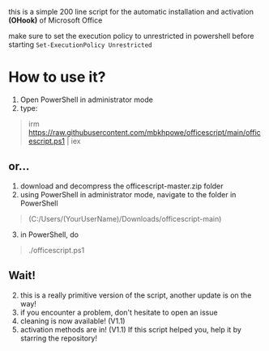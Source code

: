 this is a simple 200 line script for the automatic installation and activation **(OHook)** of Microsoft Office

make sure to set the execution policy to unrestricted in powershell before starting
`Set-ExecutionPolicy Unrestricted`

# How to use it?
1. Open PowerShell in administrator mode
2. type:
> irm https://raw.githubusercontent.com/mbkhpowe/officescript/main/officescript.ps1 | iex

## or...

1. download and decompress the officescript-master.zip folder
2. using PowerShell in administrator mode, navigate to the folder in PowerShell
> (C:/Users/(YourUserName)/Downloads/officescript-main) 
3. in PowerShell, do 
> ./officescript.ps1

## Wait!
2. this is a really primitive version of the script, another update is on the way!
3. if you encounter a problem, don't hesitate to open an issue
4. cleaning is now available! (V1.1)
5. activation methods are in! (V1.1)
If this script helped you, help it by starring the repository!
